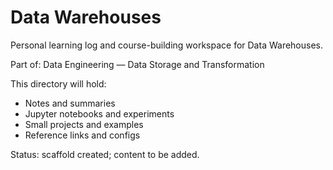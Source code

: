 # Data Warehouses

Personal learning log and course-building workspace for Data Warehouses.

Part of: Data Engineering — Data Storage and Transformation

This directory will hold:
- Notes and summaries
- Jupyter notebooks and experiments
- Small projects and examples
- Reference links and configs

Status: scaffold created; content to be added.
